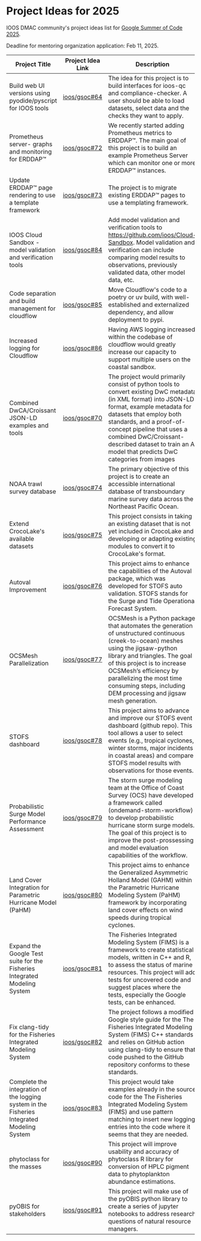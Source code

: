 # Project Ideas for 2025

IOOS DMAC community's project ideas list for [Google Summer of Code 2025](https://summerofcode.withgoogle.com).

Deadline for mentoring organization application: Feb 11, 2025.

| **Project Title** | **Project Idea Link** | **Description** | **Hours** |
|------------|---------------|---------|-----------|
| Build web UI versions using pyodide/pyscript for IOOS tools |  [ioos/gsoc#64](https://github.com/ioos/gsoc/issues/64) | The idea for this project is to build interfaces for ioos-qc and compliance-checker. A user should be able to load datasets, select data and the checks they want to apply. | 350 hours |
| Prometheus server- graphs and monitoring for ERDDAP™ | [ioos/gsoc#72](https://github.com/ioos/gsoc/issues/72) | We recently started adding Prometheus metrics to ERDDAP™. The main goal of this project is to build an example Prometheus Server which can monitor one or more ERDDAP™ instances. | 175 hours |
| Update ERDDAP™ page rendering to use a template framework | [ioos/gsoc#73](https://github.com/ioos/gsoc/issues/73) | The project is to migrate existing ERDDAP™ pages to use a templating framework. | 175 hours |
| IOOS Cloud Sandbox - model validation and verification tools | [ioos/gsoc#84](https://github.com/ioos/gsoc/issues/84) | Add model validation and verification tools to https://github.com/ioos/Cloud-Sandbox.  Model validation and verification can include comparing model results to observations, previously validated data, other model data, etc. | 175 hours |
| Code separation and build management for cloudflow | [ioos/gsoc#85](https://github.com/ioos/gsoc/issues/85) | Move Cloudflow's code to a poetry or uv build, with well-established and externalized dependency, and allow deployment to pypi. | 90 hours |
| Increased logging for Cloudflow | [ioos/gsoc#86](https://github.com/ioos/gsoc/issues/86) | Having AWS logging increased within the codebase of cloudflow would greatly increase our capacity to support multiple users on the coastal sandbox. | 90 hours |
| Combined DwCA/Croissant JSON-LD examples and tools | [ioos/gsoc#70](https://github.com/ioos/gsoc/issues/70) | The project would primarily consist of python tools to convert existing DwC metadata (in XML format) into JSON-LD format, example metadata for datasets that employ both standards, and a proof-of-concept pipeline that uses a combined DwC/Croissant-described dataset to train an AI model that predicts DwC categories from images | 175 hours |
| NOAA trawl survey database | [ioos/gsoc#74](https://github.com/ioos/gsoc/issues/74) | The primary objective of this project is to create an accessible international database of transboundary marine survey data across the Northeast Pacific Ocean. | 175 hours |
| Extend CrocoLake's available datasets | [ioos/gsoc#75](https://github.com/ioos/gsoc/issues/75) | This project consists in taking an existing dataset that is not yet included in CrocoLake and developing or adapting existing modules to convert it to CrocoLake's format. | 175 hours |
| Autoval Improvement | [ioos/gsoc#76](https://github.com/ioos/gsoc/issues/76) | This project aims to enhance the capabilities of the Autoval package, which was developed for STOFS auto validation. STOFS stands for the Surge and Tide Operational Forecast System. | 175 hours |
| OCSMesh Parallelization | [ioos/gsoc#77](https://github.com/ioos/gsoc/issues/77) | OCSMesh is a Python package that automates the generation of unstructured continuous (creek-to-ocean) meshes using the jigsaw-python library and triangles. The goal of this project is to increase OCSMesh’s efficiency by parallelizing the most time consuming steps, including DEM processing and jigsaw mesh generation. | 350 hours |
| STOFS dashboard | [ioos/gsoc#78](https://github.com/ioos/gsoc/issues/78) | This project aims to advance and improve our STOFS event dashboard (github repo). This tool allows a user to select events (e.g., tropical cyclones, winter storms, major incidents in coastal areas) and compare STOFS model results with observations for those events. | 175 hours |
| Probabilistic Surge Model Performance Assessment | [ioos/gsoc#79](https://github.com/ioos/gsoc/issues/79) | The storm surge modeling team at the Office of Coast Survey (OCS) have developed a framework called (ondemand-storm-workflow) to develop probabilistic hurricane storm surge models.  The goal of this project is to improve the post-prossessing and model evaluation capabilities of the workflow. | 175 hours |
| Land Cover Integration for Parametric Hurricane Model (PaHM) | [ioos/gsoc#80](https://github.com/ioos/gsoc/issues/80) | This project aims to enhance the Generalized Asymmetric Holland Model (GAHM) within the Parametric Hurricane Modeling System (PaHM) framework by incorporating land cover effects on wind speeds during tropical cyclones. | 350 hours |
| Expand the Google Test suite for the Fisheries Integrated Modeling System | [ioos/gsoc#81](https://github.com/ioos/gsoc/issues/81) | The Fisheries Integrated Modeling System (FIMS) is a framework to create statistical models, written in C++ and R, to assess the status of marine resources.  This project will add tests for uncovered code and suggest places where the tests, especially the Google tests, can be enhanced. | 175 hours |
| Fix clang-tidy for the Fisheries Integrated Modeling System | [ioos/gsoc#82](https://github.com/ioos/gsoc/issues/82) | The project follows a modified Google style guide for the The Fisheries Integrated Modeling System (FIMS) C++ standards and relies on GitHub action using clang-tidy to ensure that code pushed to the GitHub repository conforms to these standards. | 90 hours |
| Complete the integration of the logging system in the Fisheries Integrated Modeling System | [ioos/gsoc#83](https://github.com/ioos/gsoc/issues/83) | This project would take examples already in the source code for the The Fisheries Integrated Modeling System (FIMS) and use pattern matching to insert new logging entries into the code where it seems that they are needed. | 90 hours |
| phytoclass for the masses | [ioos/gsoc#90](https://github.com/ioos/gsoc/issues/90) | This project will improve usability and accuracy of phytoclass R library for conversion of HPLC pigment data to phytoplankton abundance estimations. | 90 hours |
| pyOBIS for stakeholders | [ioos/gsoc#91](https://github.com/ioos/gsoc/issues/91) | This project will make use of the pyOBIS python library to create a series of jupyter notebooks to address research questions of natural resource managers. | 90 hours |  
